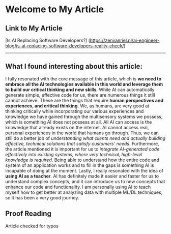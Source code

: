 # Welcome to My Article

## Link to My Article 
[Is AI Replacing Software Developers?] (https://zenvanriel.nl/ai-engineer-blog/is-ai-replacing-software-developers-reality-check/)

---


## What I found interesting about this article: 
I fully resonated with the core message of this article, which is **we need to embrace all the AI technologies available in this world and leverage them to build our critical thinking and new skills**. While AI can automatically generate simple, effective code for us, there are numerous things it still cannot achieve. These are the things that require **human perspectives and experiences, and critical thinking**. We, as humans, are very good at thinking critically while incorporating our various experiences and knowledge we have gained through the multisensory systems we possess, which is something AI does not possess at all. All AI can access is the knowledge that already exists on the internet. AI cannot access real, personal experiences in the world that humans go through. Thus, we can still do a better job of *understanding what clients need and actually building effective, technical solutions that satisfy customers’ needs*. Furthermore, the article mentioned it is important for us to *integrate AI-generated code effectively into existing systems, where very technical, high-level knowledge is required*. Being able to understand how the entire code and system of an application works and to fill in the gaps is something AI is incapable of doing at the moment. Lastly, I really resonated with the idea of **using AI as a teacher**. AI has definitely made it easier and faster for us to understand complex concepts, and it can introduce us to new concepts that enhance our code and functionality. I am personally using AI to teach myself how to get better at analyzing data with multiple ML/DL techniques, so it has been a very good journey.


## Proof Reading 
Article checked for typos